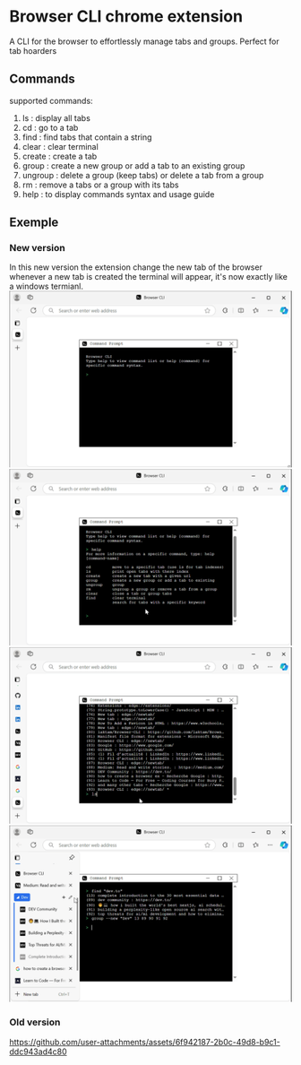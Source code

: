 # Browser CLI chrome extension
A CLI for the browser to effortlessly manage tabs and groups. Perfect for tab hoarders

## Commands
supported commands:
1. ls : display all tabs
2. cd : go to a tab
3. find : find tabs that contain a string
4. clear : clear terminal
5. create : create a tab
6. group : create a new group or add a tab to an existing group
7. ungroup : delete a group (keep tabs) or delete a tab from a group
8. rm : remove a tabs or a group with its tabs
9. help : to display commands syntax and usage guide

## Exemple
### New version
In this new version the extension change the new tab of the browser whenever a new tab is created the terminal will appear, it's now exactly like a windows termianl.
![example image](./resources/p1.png)
![example image](./resources/p2.png)
![example image](./resources/p3.png)
![example image](./resources/p4.png)
### Old version
https://github.com/user-attachments/assets/6f942187-2b0c-49d8-b9c1-ddc943ad4c80


